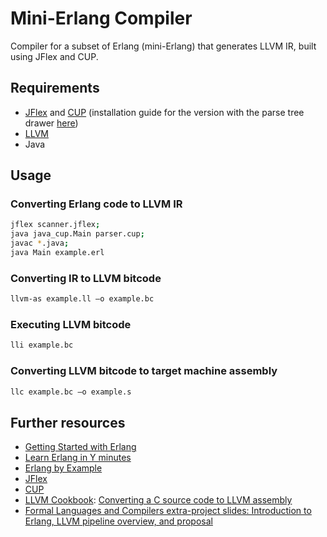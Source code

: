 # Mini-Erlang Compiler
Compiler for a subset of Erlang (mini-Erlang) that generates LLVM IR, built using JFlex and CUP.

## Requirements
* [JFlex](https://jflex.de/) and [CUP](http://www2.cs.tum.edu/projects/cup/) (installation guide for the version with the parse tree drawer [here](https://www.skenz.it/compilers/install_linux_bash))
* [LLVM](https://llvm.org/docs/)
* Java


## Usage

### Converting Erlang code to LLVM IR

```bash
jflex scanner.jflex;
java java_cup.Main parser.cup;
javac *.java;
java Main example.erl
```

### Converting IR to LLVM bitcode

```bash
llvm-as example.ll –o example.bc
```

### Executing LLVM bitcode

```bash
lli example.bc
```

### Converting LLVM bitcode to target machine assembly

```bash
llc example.bc –o example.s
```

## Further resources

* [Getting Started with Erlang](https://erlang.org/doc/getting_started/intro.html)
* [Learn Erlang in Y minutes](https://learnxinyminutes.com/docs/erlang/)
* [Erlang by Example](https://erlangbyexample.org/)
* [JFlex](https://jflex.de/)
* [CUP](http://www2.cs.tum.edu/projects/cup/)
* [LLVM Cookbook](https://subscription.packtpub.com/book/application_development/9781785285981): [Converting a C source code to LLVM assembly](https://subscription.packtpub.com/book/application_development/9781785285981/1/ch01lvl1sec12/-converting-a-c-source-code-to-llvm-assembly)
* [Formal Languages and Compilers extra-project slides: Introduction to Erlang, LLVM pipeline overview, and proposal](https://slides.com/enricocarraro/erlang)
